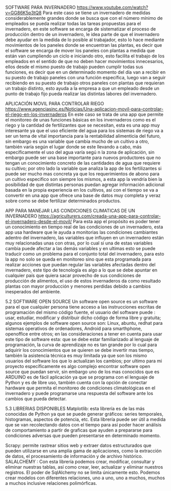 SOFTWARE PARA INVERNADERO https://www.youtube.com/watch?v=GG86K5p3tQ8
Para este caso se tiene un invernadero de medidas considerablemente grandes donde se busca que con el número mínimo de empleados se pueda realizar todas las tareas propuestas para
el invernadero, en este software se encarga de sistematizar el proceso de producción dentro de un invernadero, le idea parte de que el invernadero debe
ayudar en la medida de lo posible al trabajador, esto lo hace mediante movimientos de los paneles donde se encuentran las plantas, es decir que el software se encarga de mover 
los paneles con plantas a medida que están van cumpliendo un ciclo e iniciando otro, esto facilita el trabajo de los empleados en el sentido de que no deben hacer movimientos 
innecesarios, ellos desde el mismo puesto de trabajo pueden cumplir todas sus funciones, es decir que en un determinado momento del día van a recibir en su puesto de trabajo
paneles con una función específica, luego van a seguir recibiendo en su puesto de trabajo otros paneles con plantas que requieran un trabajo distinto, esto ayuda a la empresa 
a que un empleado desde un punto de trabajo fijo pueda realizar las distintas labores del invernadero.

APLICACIÓN MOVIL PARA CONTROLAR RIEGO https://www.agenciasinc.es/Noticias/Una-aplicacion-movil-para-controlar-el-riego-en-los-invernaderos
En este caso se trata de una app que permite el monitoreo de unas funciones básicas en los invernaderos como es el riego y la cantidad de fertilizantes que se necesitan, 
esta es una app muy interesante ya que el uso eficiente del agua para los sistemas de riego va a ser un tema de vital importancia para la rentabilidad alimenticia del futuro, 
sin embargo es una variable que cambia mucho de un cultivo a otro, también varía según el lugar donde se este llevando a cabo, más específicamente el uso del agua varía segú
n la zona de aplicación, sin embargo puede ser una base importante para nuevos productores que no tengan un conocimiento concreto de las cantidades de agua que requiere
su cultivo; por otro lado la variable que analiza la app de los fertilizantes si puede ser mucho mas concreta ya que los requerimientos de abono para un cultivo especifico 
son siempre los mismos, a esta app la vendría bien la posibilidad de que distintas personas puedan agregar información adicional basada en la propia experiencia en los cultivos, 
así con el tiempo se va a convertir en una app que ofrece una base de datos muy completa y veraz sobre como se debe fertilizar determinados productos.

APP PARA MANEJAR LAS CONDICIONES CLIMATICAS DE UN INVERNADERO https://agriculturers.com/creada-una-app-para-controlar-el-invernadero-desde-el-movil/
Para esta app el propósito es poder tener un conocimiento en tiempo real de las condiciones de un invernadero, esta app usa hardware que le ayuda a monitorias las condiciones
cambiantes adentro del invernadero, las variables que influyen en un invernadero están muy relacionadas unas con otras, por lo cual si una de estas variables cambia puede
afectar a las demás variables y en ultimas esto se puede traducir como un problema para el conjunto total del invernadero, para esto la app no solo se queda en monitoreo
sino que esta programada para realizar acciones que puedan regular las variables afectadas dentro del invernadero, este tipo de tecnología es algo a lo que se debe apuntar 
en cualquier país que quiera sacar provecho de sus condiciones de producción de alimentos, el uso de estos invernaderos da como resultado plantas con mayor producción y menores
perdidas debido a cambios inesperados del ambiente.

5.2 SOFTWARE OPEN SOURCE
Un software open source es un software para el que cualquier persona tiene acceso a las instrucciones escritas de programación del mismo código fuente, el usuario del 
software puede : usar, estudiar, modificar y distribuir dicho código de forma libre y gratuita; algunos ejemplos de software open source son: Linux, abuntu, redhat para
sistemas operativos de ordenadores, Android para smarthphone, openoffice entre otros; en las consideraciones a tener en cuenta para usar este tipo de software esta: que se
debe estar familiarizado al lenguaje de programación, la curva de aprendizaje no es tan grande por lo cual para adquirir los conocimientos que se quieren se debe invertir
mas tiempo, también la asistencia técnica es muy limitada ya que son los mismo usuarios del software los que lo actualizan los cambios; por ultimo para mi proyecto
específicamente es algo complejo encontrar software open source que puedan servir, sin embargo uno de los mas conocidos que es ARDUINO es de fácil aplicación ya que 
se programa con el lenguaje de Python y es de libre uso, también cuenta con la opción de conectar hardware que permita el monitoreo de condiciones climatológicas en 
el invernadero y puede programarse una respuesta del software ante los cambios que pueda detectar.

5.3 LIBRERIAS DISPONIBLES
Matplotlib: esta librería es de las más conocidas de Python ya que se puede generar gráficos: series temporales, histogramas, aspectos de potencia, etc. Esta librería puede 
ser útil a medida que se van recolectando datos con el tiempo para así poder hacer análisis de comportamiento a partir de graficas que ayuden a prepararse para condiciones 
adversas que pueden presentarse en determinado momento.

Scrapy: permite rastrear sitios web y extraer datos estructurados que pueden utilizarse en una amplia gama de aplicaciones, como la extracción de datos, el procesamiento 
de información y de archivo histórico.
SALALCHEMY : Con esta librería podemos crear, modificar, consultar y eliminar nuestras tablas, así como crear, leer, actualizar y eliminar nuestros registros. El poder
de SqlAlchemy no se limita únicamente esto. Podemos crear modelos con diferentes relaciones, uno a uno, uno a muchos, muchos a muchos inclusive relaciones polimórficas.
